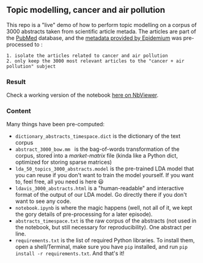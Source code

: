 ## Topic modelling, cancer and air pollution

This repo is a "live" demo of how to perform topic modelling on a corpus of 3000 abstracts taken from scientific article metada. The articles are part of the [PubMed](http://www.ncbi.nlm.nih.gov/pubmed) database, and the [metadata provided by Epidemium](http://epidemium.3do2.fr/files/pubmed/) was pre-processed to :

	1. isolate the articles related to cancer and air pollution
	2. only keep the 3000 most relevant articles to the "cancer + air pollution" subject

### Result

Check a working version of the notebook [here on NbViewer](http://nbviewer.jupyter.org/github/hrjn/demo-lda/blob/master/notebook.ipynb).


### Content

Many things have been pre-computed: 

* `dictionary_abstracts_timespace.dict` is the dictionary of the text corpus
* `abstract_3000_bow.mm ` is the bag-of-words transformation of the corpus, stored into a *market-matrix* file (kinda like a Python dict, optimized for storing sparse matrices)
* `lda_50_topics_3000_abstracts.model` is the pre-trained LDA model that you can reuse if you don't want to train the model yourself. If you want to, feel free, all you need is here :smiley:
* `ldavis_3000_abstracts.html` is a "human-readable" and interactive format of the output of our LDA model. Go directly there if you don't want to see any code. 
* `notebook.ipynb` is where the magic happens (well, not all of it, we kept the gory details of pre-processing for a later episode).
* `abstracts_timespace.txt` is the raw corpus of the abstracts (not used in the notebook, but still necessary for reproducibility). One abstract per line. 
* `requirements.txt` is the list of required Python libraries. To install them, open a shell/Terminal, make sure you have `pip` installed, and run `pip install -r requirements.txt`. And that's it!
